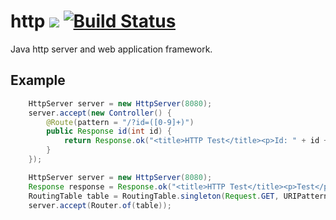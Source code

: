 # http ![](https://img.shields.io/github/license/mashape/apistatus.svg) [![Build Status](https://travis-ci.org/iitc/http.svg?branch=master)](https://travis-ci.org/iitc/http)
Java http server and web application framework.

## Example

```java
    HttpServer server = new HttpServer(8080);
    server.accept(new Controller() {
        @Route(pattern = "/?id=([0-9]+)")
        public Response id(int id) {
            return Response.ok("<title>HTTP Test</title><p>Id: " + id + "</p>");
        }
    });
```

```java
    HttpServer server = new HttpServer(8080);
    Response response = Response.ok("<title>HTTP Test</title><p>Test</p>");
    RoutingTable table = RoutingTable.singleton(Request.GET, URIPattern.compile("/?id=[0-9]+"), response);
    server.accept(Router.of(table));
```